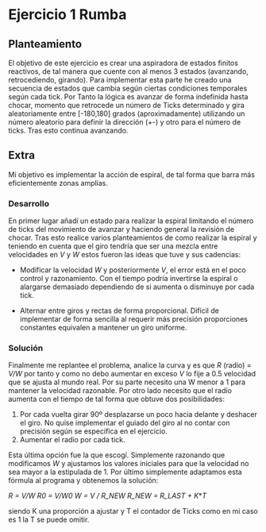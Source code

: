 # Ejercicio 1 Rumba

## Planteamiento
El objetivo de este ejercicio es crear una aspiradora de estados finitos reactivos, de tal manera que cuente con al menos 3 estados (avanzando, retrocediendo, girando).
Para implementar esta parte he creado una secuencia de estados que cambia según ciertas condiciones temporales según cada tick.
Por Tanto la lógica es avanzar de forma indefinida hasta chocar, momento que retrocede un número de Ticks determinado y gira aleatoriamente entre [-180,180] grados (aproximadamente)
utilizando un número aleatorio para definir la dirección (+-) y otro para el número de ticks. Tras esto continua avanzando.

## Extra
Mi objetivo es implementar la acción de espiral, de tal forma que barra más eficientemente zonas amplias.

### Desarrollo
En primer lugar añadí un estado para realizar la espiral limitando el número de ticks del movimiento de avanzar y haciendo general la revisión de chocar.
Tras esto realice varios planteamientos de como realizar la espiral y teniendo en cuenta que el giro tendría que ser una mezcla entre velocidades en *V* y *W*
estos fueron las ideas que tuve y sus cadencias:

- Modificar la velocidad *W* y posteriormente *V*, el error está en el poco control y razonamiento. Con el tiempo podría invertirse la espiral o alargarse
demasiado dependiendo de si aumenta o disminuye por cada tick.

- Alternar entre giros y rectas de forma proporcional. Difícil de implementar de forma sencilla al requerir más precisión proporciones constantes equivalen a mantener un giro uniforme.

### Solución
Finalmente me replantee el problema, analice la curva y es que *R* (radio) *= V/W* por tanto y como no debo aumentar en exceso *V* lo fije a 0.5 velocidad que se ajusta al mundo real.
Por su parte necesito una W menor a 1 para mantener la velocidad razonable. Por otro lado necesito que el radio aumenta con el tiempo de tal forma que obtuve dos posibilidades:

1. Por cada vuelta girar 90º desplazarse un poco hacia delante y deshacer el giro. No quise implementar el guiado del giro al no contar con precisión según se especifica en el ejercicio.
2. Aumentar el radio por cada tick.

Esta última opción fue la que escogí.
Simplemente razonando que modificamos *W* y ajustamos los valores iniciales para que la velocidad no sea mayor a la estipulada de 1. Por último simplemente adaptamos esta fórmula al programa y obtenemos la solución:

*R = V/W*   *R0 = V/W0*   *W = V / R_NEW*   *R_NEW = R_LAST + K***T*

siendo K una proporción a ajustar y T el contador de Ticks como en mi caso es 1 la T se puede omitir. 
